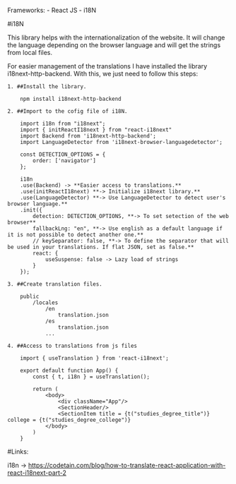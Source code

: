 Frameworks: 
    - React JS
    - i18N

#i18N

This library helps with the internationalization of the website. It will change the language depending on the browser language and will get the strings from local files.

For easier management of the translations I have installed the library i18next-http-backend. With this, we just need to follow this steps:

    1. ##Install the library.

        npm install i18next-http-backend

    2. ##Import to the cofig file of i18N.

        import i18n from "i18next";
        import { initReactI18next } from "react-i18next"
        import Backend from 'i18next-http-backend';
        import LanguageDetector from 'i18next-browser-languagedetector';

        const DETECTION_OPTIONS = {
            order: ['navigator']
        };
        
        i18n
        .use(Backend) -> **Easier access to translations.**
        .use(initReactI18next) **-> Initialize i18next library.**
        .use(LanguageDetector) **-> Use LanguageDetector to detect user's browser language.**
        .init({
            detection: DETECTION_OPTIONS, **-> To set setection of the web browser**
            fallbackLng: "en", **-> Use english as a default language if it is not possible to detect another one.**
            // keySeparator: false, **-> To define the separator that will be used in your translations. If flat JSON, set as false.**
            react: {
                useSuspense: false -> Lazy load of strings
            }
        });

    3. ##Create translation files.

        public
            /locales
                /en
                    translation.json
                /es
                    translation.json
                ...

    4. ##Access to translations from js files

        import { useTranslation } from 'react-i18next';

        export default function App() {
            const { t, i18n } = useTranslation();

            return (
                <body>
                    <div className="App"/>
                    <SectionHeader/>
                    <SectionItem title = {t("studies_degree_title")} college = {t("studies_degree_college")}
                </body>
            )
        }

#Links:

i18n -> https://codetain.com/blog/how-to-translate-react-application-with-react-i18next-part-2

